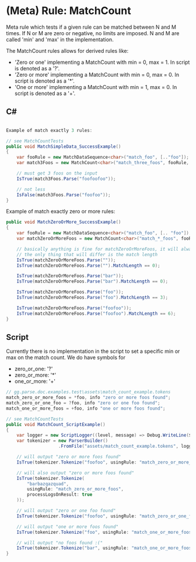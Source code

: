 (Meta) Rule: MatchCount<T>
===================================

Meta rule which tests if a given rule can be matched between N and M times. If N or M are zero or negative, no limits are imposed. N and M are called 'min' and 'max' in the implementation. 

The MatchCount rules allows for derived rules like:

* 'Zero or one' implementing a MatchCount with min = 0, max = 1. In script is denoted as a '?'.
* 'Zero or more' implementing a MatchCount with min = 0, max = 0. In script is denoted as a '*'.
* 'One or more' implementing a MatchCount with min = 1, max = 0. In script is denoted as a '+'.

C#
--

```csharp

Example of match exactly 3 rules:

// see MatchCountTests 
public void MatchSimpleData_SuccessExample()
{
    var fooRule = new MatchDataSequence<char>("match_foo", [.."foo"]);
    var match3Foos = new MatchCount<char>("match_three_foos", fooRule, min:3, max:3);

    // must get 3 foos on the input
    IsTrue(match3Foos.Parse("foofoofoo"));

    // not less
    IsFalse(match3Foos.Parse("foofoo"));
}
```

Example of match exactly zero or more rules:

```csharp
public void MatchZeroOrMore_SuccessExample()
{
    var fooRule = new MatchDataSequence<char>("match_foo", [.. "foo"]);
    var matchZeroOrMoreFoos = new MatchCount<char>("match_*_foos", fooRule, min: 0, max: 0);

    // basically anything is fine for matchZeroOrMoreFoos, it will always succeed
    // the only thing that will differ is the match length
    IsTrue(matchZeroOrMoreFoos.Parse(""));
    IsTrue(matchZeroOrMoreFoos.Parse("").MatchLength == 0);

    IsTrue(matchZeroOrMoreFoos.Parse("bar"));
    IsTrue(matchZeroOrMoreFoos.Parse("bar").MatchLength == 0);

    IsTrue(matchZeroOrMoreFoos.Parse("foo"));
    IsTrue(matchZeroOrMoreFoos.Parse("foo").MatchLength == 3);

    IsTrue(matchZeroOrMoreFoos.Parse("foofoo"));
    IsTrue(matchZeroOrMoreFoos.Parse("foofoo").MatchLength == 6);
}
```

Script
------

Currently there is no implementation in the script to set a specific min or max on the match count. We do have symbols for 

* zero_or_one: '?'
* zero_or_more: '*'
* one_or_more: '+'

```csharp
// gg.parse.doc.examples.test\assets\match_count_example.tokens
match_zero_or_more_foos = *foo, info "zero or more foos found";
match_zero_or_one_foo = ?foo, info "zero or one foo found";
match_one_or_more_foos = +foo, info "one or more foos found";
```

```csharp
// see MatchCountTests 
public void MatchCount_ScriptExample()
{
    var logger = new ScriptLogger((level, message) => Debug.WriteLine($"[{level}]: {message}"));
    var tokenizer = new ParserBuilder()
                    .FromFile("assets/match_count_example.tokens", logger: logger);

    // will output "zero or more foos found"
    IsTrue(tokenizer.Tokenize("foofoo", usingRule: "match_zero_or_more_foos", processLogsOnResult: true));

    // will also output "zero or more foos found"
    IsTrue(tokenizer.Tokenize(
        "barbazqazquad", 
        usingRule: "match_zero_or_more_foos", 
        processLogsOnResult: true
    ));

    // will output "zero or one foo found"
    IsTrue(tokenizer.Tokenize("foofoo", usingRule: "match_zero_or_one_foo", processLogsOnResult: true));

    // will output "one or more foos found"
    IsTrue(tokenizer.Tokenize("foo", usingRule: "match_one_or_more_foos", processLogsOnResult: true));

    // will output "no foos found :("
    IsTrue(tokenizer.Tokenize("bar", usingRule: "match_one_or_more_foos", processLogsOnResult: true));
}
```